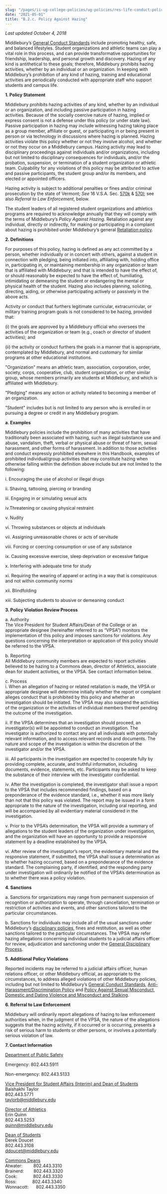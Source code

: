 ```yaml
---
slug: "/pages/ii-ug-college-policies/ug-policies/res-life-conduct-policies/hazing-policy"
date: "2021-05-01"
title: "B.2.c. Policy Against Hazing"
---
```


_Last updated October 4, 2018_

Middlebury’s [General Conduct Standards](http://www.middlebury.edu/pages/ii-ug-college-policies/ug-policies/res-life-conduct-policies/genl-cond-standards) include promoting healthy, safe, and balanced lifestyles. Student organizations and athletic teams can play a vital role in this process, and can provide transformative opportunities for friendship, leadership, and personal growth and discovery. Hazing of any kind is antithetical to these goals; therefore, Middlebury prohibits hazing activities, whether by an individual or an organization. In keeping with Middlebury’s prohibition of any kind of hazing, training and educational activities are periodically conducted with appropriate staff who support students and campus life.

**1\. Policy Statement**

Middlebury prohibits hazing activities of any kind, whether by an individual or an organization, and including passive participation in hazing activities. Because of the socially coercive nature of hazing, implied or express consent is not a defense under this policy (or under state law). Passive participation in hazing may include witnessing hazing taking place as a group member, affiliate or guest, or participating in or being present in person or via technology in discussions where hazing is planned. Hazing activities violate this policy whether or not they involve alcohol, and whether or not they occur on a Middlebury campus. Hazing activity may lead to disciplinary proceedings against individuals and/or organizations, including but not limited to disciplinary consequences for individuals, and/or the probation, suspension, or termination of a student organization or athletic team. Culpability for any violations of this policy may be attributed to active and passive participants, the student group and/or its members, and elected or appointed officers.

Hazing activity is subject to additional penalties or fines and/or criminal prosecution by the state of Vermont; _See_ 16 V.S.A. Sec. [570k](http://legislature.vermont.gov/statutes/section/16/009/00570k) & [570l](http://legislature.vermont.gov/statutes/section/16/009/00570l); see also _Referral to Law Enforcement_, below.

The student leaders of all registered student organizations and athletics programs are required to acknowledge annually that they will comply with the terms of Middlebury’s _Policy Against Hazing_. Retaliation against any individual, directly or indirectly, for making or participating in a complaint about hazing is prohibited under Middlebury’s general [Retaliation policy](http://www.middlebury.edu/pages/i-policies-for-all/genl-principles/respectful-behavior).

**2\. Definitions**

For purposes of this policy, hazing is defined as any act committed by a person, whether individually or in concert with others, against a student in connection with pledging, being initiated into, affiliating with, holding office in, participating in, or maintaining membership in any organization or team that is affiliated with Middlebury; and that is intended to have the effect of, or should reasonably be expected to have the effect of, humiliating, intimidating or demeaning the student or endangering the mental or physical health of the student. Hazing also includes planning, soliciting, directing, aiding, or otherwise participating actively or passively in the above acts.

Activity or conduct that furthers legitimate curricular, extracurricular, or military training program goals is not considered to be hazing, provided that:

(i) the goals are approved by a Middlebury official who oversees the activities of the organization or team (e.g., coach or director of student activities); and

(ii) the activity or conduct furthers the goals in a manner that is appropriate, contemplated by Middlebury, and normal and customary for similar programs at other educational institutions.

"Organization" means an athletic team, association, corporation, order, society, corps, cooperative, club, student organization, or other similar group, whose members primarily are students at Middlebury, and which is affiliated with Middlebury.

"Pledging" means any action or activity related to becoming a member of an organization.

"Student" includes but is not limited to any person who is enrolled in or pursuing a degree or credit in any Middlebury program.

**a. Examples**

Middlebury policies include the prohibition of many activities that have traditionally been associated with hazing, such as illegal substance use and abuse, vandalism, theft, verbal or physical abuse or threat of harm, sexual harassment, and other forms of harassment. In addition to those activities and conduct expressly prohibited elsewhere in this Handbook, examples of prohibited individual/group activities that may constitute hazing when otherwise falling within the definition above include but are not limited to the following:

i. Encouraging the use of alcohol or illegal drugs

ii. Shaving, tattooing, piercing or branding

iii. Engaging in or simulating sexual acts

iv.Threatening or causing physical restraint

v. Nudity

vi. Throwing substances or objects at individuals

vii. Assigning unreasonable chores or acts of servitude

viii. Forcing or coercing consumption or use of any substance

ix. Causing excessive exercise, sleep deprivation or excessive fatigue

x. Interfering with adequate time for study

xi. Requiring the wearing of apparel or acting in a way that is conspicuous and not within community norms

xii. Blindfolding

xiii. Subjecting students to abusive or demeaning conduct

**3\. Policy Violation Review Process**

<span>a. Authority</span>  
The Vice President for Student Affairs/Dean of the College or an appropriate designee (hereinafter referred to as “VPSA”) monitors the implementation of this policy and imposes sanctions for violations. Any questions concerning the interpretation or application of this policy should be referred to the VPSA.

<span>b. Reporting</span>  
All Middlebury community members are expected to report activities believed to be hazing to a Commons dean, director of Athletics, associate dean for student activities, or the VPSA. <span>See</span> contact information below.

<span>c. Process</span>  
i. When an allegation of hazing or related retaliation is made, the VPSA or appropriate designee will determine initially whether the report or complaint alleges conduct that is prohibited by this policy and whether an investigation should be initiated. The VPSA may also suspend the activities of the organization or the activities of individual members thereof pending the outcome of the investigation.

ii. If the VPSA determines that an investigation should proceed, an investigator(s) will be appointed to conduct an investigation. The investigator is authorized to contact any and all individuals with potentially relevant information, and to access relevant records and documents. The nature and scope of the investigation is within the discretion of the investigator and/or the VPSA.

iii. All participants in the investigation are expected to cooperate fully by providing complete, accurate, and truthful information, including documents, evidence, statements, etc. Participants may be asked to keep the substance of their interview with the investigator confidential.

iv. After the investigation is completed, the investigator shall issue a report to the VPSA that includes recommended findings, based on a preponderance of the evidence standard, i.e., whether it was more likely than not that this policy was violated. The report may be issued in a form appropriate to the nature of the investigation, including oral reporting, and will be accompanied by all evidentiary material considered in the investigation.

v. Prior to the VPSA’s determination, the VPSA will provide a summary of allegations to the student leaders of the organization under investigation, and the organization will have an opportunity to provide a responsive statement by a deadline established by the VPSA.

vi. After review of the investigator’s report, the evidentiary material and the responsive statement, if submitted, the VPSA shall issue a determination as to whether hazing occurred, based on a preponderance of the evidence standard. The complaining party, if identified, and the responding party under investigation will ordinarily be notified of the VPSA’s determination as to whether there was a policy violation.

**<span>4\. Sanctions</span>**

a. Sanctions for organizations may range from permanent suspension of recognition or authorization to operate, through cancellation, termination or restriction of activities and events, and other sanctions tailored to the particular circumstances.

b. Sanctions for individuals may include all of the usual sanctions under Middlebury’s [disciplinary policies](http://www.middlebury.edu/pages/ii-ug-college-policies/ug-policies/res-life-conduct-policies/general-disciplinary-process#sanctions), fines and restitution, as well as other sanctions tailored to the particular circumstances. The VPSA may refer hazing allegations concerning individual students to a judicial affairs officer for review, adjudication and sanctioning under the [General Disciplinary Process](http://www.middlebury.edu/pages/ii-ug-college-policies/ug-policies/res-life-conduct-policies/general-disciplinary-process).

**5\. Additional Policy Violations**

Reported incidents may be referred to a judicial affairs officer, human relations officer, or other Middlebury official, as appropriate to the circumstances, to address alleged violations of other Middlebury policies, including but not limited to Middlebury’s [General Conduct Standards](http://www.middlebury.edu/pages/ii-ug-college-policies/ug-policies/res-life-conduct-policies/genl-cond-standards), [Anti-Harassment/Discrimination Policy](http://www.middlebury.edu/pages/i-policies-for-all/non-discrim-policies/anti-harassment-discrimin) and [Policy Against Sexual Misconduct, Domestic and Dating Violence and Misconduct and Stalking](http://www.middlebury.edu/pages/i-policies-for-all/non-discrim-policies/smdvs).

**6\. Referral to Law Enforcement**

Middlebury will ordinarily report allegations of hazing to law enforcement authorities when, in the judgment of the VPSA, the nature of the allegations suggests that the hazing activity, if it occurred or is occurring, presents a risk of serious harm to students or other persons, or involves a potentially serious violation of law.

**7\. Contact Information**

[Department of Public Safety](http://www.middlebury.edu/offices/health/publicsafety)

Emergency: 802.443.5911

Non-emergency: 802.443.5133

[Vice President for Student Affairs (Interim) and Dean of Students](http://www.middlebury.edu/student-life/staff/leadership)  
<span>Baishakhi Taylor</span>  
<span>802.443.5771</span>  
[taylorb@middlebury.edu](mailto:%20taylorb@middlebury.edu)

[Director of Athletics](http://athletics.middlebury.edu/information/directory/bios/quinn?view=bio)  
Erin Quinn  
802.443.5253  
[quinn@middlebury.edu](mailto:quinn@middlebury.edu)

[Dean of Students](http://www.middlebury.edu/student-life/activities/staffprofiles/node/516178)  
Derek Doucet  
802.443.3108  
[ddoucet@middlebury.edu](mailto:ddoucet@middlebury.edu)

[Commons Deans](http://www.middlebury.edu/studentlife/commons)  
Atwater:         802.443.3310  
Brainerd:        802.443.3320  
Cook:             802.443.3330  
Ross:             802.443.3340  
Wonnacott:      802.443.3350
